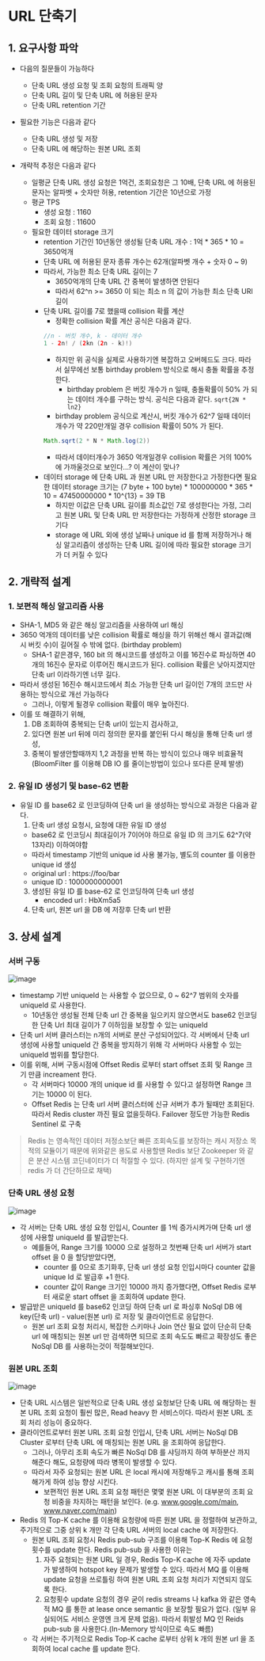 # URL 단축기

## 1. 요구사항 파악
* 다음의 질문들이 가능하다
  * 단축 URL 생성 요청 및 조회 요청의 트래픽 양
  * 단축 URL 길이 및 단축 URL 에 허용된 문자
  * 단축 URL retention 기간

* 필요한 기능은 다음과 같다
  * 단축 URL 생성 및 저장
  * 단축 URL 에 해당하는 원본 URL 조회

* 개략적 추정은 다음과 같다
  * 일평균 단축 URL 생성 요청은 1억건, 조회요청은 그 10배, 단축 URL 에 허용된 문자는 알파벳 + 숫자만 허용, retention 기간은 10년으로 가정
  * 평균 TPS
    * 생성 요청 : 1160
    * 조회 요청 : 11600
  * 필요한 데이터 storage 크기
    * retention 기간인 10년동안 생성될 단축 URL 개수 : 1억 * 365 * 10 = 3650억개
    * 단축 URL 에 허용된 문자 종류 개수는 62개(알파벳 개수 + 숫자 0 ~ 9)
    * 따라서, 가능한 최소 단축 URL 길이는 7
      * 3650억개의 단축 URL 간 중복이 발생하면 안된다
      * 따라서 62^n >= 3650 이 되는 최소 n 의 값이 가능한 최소 단축 URl 길이
    * 단축 URL 길이를 7로 했을때 collision 확률 계산
      * 정확한 collision 확률 계산 공식은 다음과 같다.
      ```java
      //n - 버킷 개수, k - 데이터 개수
      1 - 2n! / (2kn (2n - k)!)
      ```
      * 하지만 위 공식을 실제로 사용하기엔 복잡하고 오버헤드도 크다. 따라서 실무에선 보통 birthday problem 방식으로 해시 충돌 확률을 추정한다.
        * birthday problem 은 버킷 개수가 n 일때, 충돌확률이 50% 가 되는 데이터 개수를 구하는 방식. 공식은 다음과 같다. `sqrt{2N * ln2}`
      * birthday problem 공식으로 계산시, 버킷 개수가 62^7 일때 데이터 개수가 약 220만개일 경우 collision 확률이 50% 가 된다. 
      ```java
      Math.sqrt(2 * N * Math.log(2))
      ```  
      * 따라서 데이터개수가 3650 억개일경우 collision 확률은 거의 100%에 가까울것으로 보인다...? 이 계산이 맞나?
    * 데이터 storage 에 단축 URL 과 원본 URL 만 저장한다고 가정한다면 필요한 데이터 storage 크기는 (7 byte + 100 byte) * 100000000 * 365 * 10 = 47450000000 * 10^{13} = 39 TB
      * 하지만 이값은 단축 URL 길이를 최소값인 7로 생성한다는 가정, 그리고 원본 URL 및 단축 URL 만 저장한다는 가정하게 산정한 storage 크기다
      * storage 에 URL 외에 생성 날짜나 unique id 를 함께 저장하거나 해싱 알고리즘이 생성하는 단축 URL 길이에 따라 필요한 storage 크기가 더 커질 수 있다 

## 2. 개략적 설계
### 1. 보편적 해싱 알고리즘 사용
* SHA-1, MD5 와 같은 해싱 알고리즘을 사용하여 url 해싱
* 3650 억개의 데이터를 낮은 collision 확률로 해싱을 하기 위해선 해시 결과값(해시 버킷 수)이 길어질 수 밖에 없다. (birthday problem)
  * SHA-1 같은경우, 160 bit 의 해시코드를 생성하고 이를 16진수로 파싱하면 40개의 16진수 문자로 이루어진 해시코드가 된다. collision 확률은 낮아지겠지만 단축 url 이라하기엔 너무 길다.
* 따라서 생성된 16진수 해시코드에서 최소 가능한 단축 url 길이인 7개의 코드만 사용하는 방식으로 개선 가능하다
  * 그러나, 이렇게 될경우 collision 확률이 매우 높아진다.
* 이를 또 해결하기 위해, 
  1) DB 조회하여 중복되는 단축 url이 있는지 검사하고, 
  2) 있다면 원본 url 뒤에 미리 정의한 문자를 붙인뒤 다시 해싱을 통해 단축 url 생성, 
  3) 중복이 발생안할때까지 1,2 과정을 반복 하는 방식이 있으나 매우 비효율적 (BloomFilter 를 이용해 DB IO 를 줄이는방법이 있으나 또다른 문제 발생)

### 2. 유일 ID 생성기 및 base-62 변환
* 유일 ID 를 base62 로 인코딩하여 단축 url 을 생성하는 방식으로 과정은 다음과 같다.
  1. 단축 url 생성 요청시, 요청에 대한 유일 ID 생성
    * base62 로 인코딩시 최대길이가 7이어야 하므로 유일 ID 의 크기도 62^7(약 13자리) 이하여야함
    * 따라서 timestamp 기반의 unique id 사용 불가능, 별도의 counter 를 이용한 unique id 생성
    * original url : https://foo/bar
    * unique ID : 1000000000001
  3. 생성된 유일 ID 를 base-62 로 인코딩하여 단축 url 생성
     * encoded url : HbXm5a5
  4. 단축 url, 원본 url 을 DB 에 저장후 단축 url 반환

## 3. 상세 설계
### 서버 구동

![image](https://github.com/JisooOh94/study/assets/48702893/18117855-cf94-4720-b735-14a37f3f6d5a)

* timestamp 기반 uniqueId 는 사용할 수 없으므로, 0 ~ 62^7 범위의 숫자를 uniqueId 로 사용한다.
  * 10년동안 생성될 전체 단축 url 간 중복을 일으키지 않으면서도 base62 인코딩한 단축 Url 최대 길이가 7 이하임을 보장할 수 있는 uniqueId
* 단축 url 서버 클러스터는 n개의 서버로 분산 구성되어있다. 각 서버에서 단축 url 생성에 사용할 uniqueId 간 중복을 방지하기 위해 각 서버마다 사용할 수 있는 uniqueId 범위를 할당한다.
* 이를 위해, 서버 구동시점에 Offset Redis 로부터 start offset 조회 및 Range 크기 만큼 increament 한다.
  * 각 서버마다 10000 개의 unique id 를 사용할 수 있다고 설정하면 Range 크기는 10000 이 된다.
  * Offset Redis 는 단축 url 서버 클러스터에 신규 서버가 추가 될때만 조회된다. 따라서 Redis cluster 까진 필요 없을듯하다. Failover 정도만 가능한 Redis Sentinel 로 구축

> Redis 는 영속적인 데이터 저정소보단 빠른 조회속도를 보장하는 캐시 저장소 목적의 모듈이기 때문에 위와같은 용도로 사용할땐 Redis 보단 Zookeeper 와 같은 분산 시스템 코딘네이터가 더 적절할 수 있다. (하지만 설계 및 구현하기엔 redis 가 더 간단하므로 채택)

### 단축 URL 생성 요청

![image](https://github.com/JisooOh94/study/assets/48702893/f450798e-7630-43cc-941e-b518edd911e1)

* 각 서버는 단축 URL 생성 요청 인입시, Counter 를 1씩 증가시켜가며 단축 url 생성에 사용할 uniqueId 를 발급받는다.
  * 예를들어, Range 크기를 10000 으로 설정하고 첫번째 단축 url 서버가 start offset 을 0 을 할당받았다면, 
    * counter 를 0으로 초기화후, 단축 url 생성 요청 인입시마다 counter 값을 unique Id 로 발급후 +1 한다.
    * counter 값이 Range 크기인 10000 까지 증가했다면, Offset Redis 로부터 새로운 start offset 을 조회하여 update 한다.
* 발급받은 uniqueId 를 base62 인코딩 하여 단축 url 로 파싱후 NoSql DB 에 key(단축 url) - value(원본 url) 로 저장 및 클라이언트로 응답한다.
  * 원본 url 조회 요청 처리시, 복잡한 스키마나 Join 연산 필요 없이 단순히 단축 url 에 매칭되는 원본 url 만 검색하면 되므로 조회 속도도 빠르고 확장성도 좋은 NoSql DB 를 사용하는것이 적절해보인다.

### 원본 URL 조회

![image](https://github.com/user-attachments/assets/409e0834-0fec-4dc5-8ea5-700a4ea76b73)

* 단축 URL 시스템은 일반적으로 단축 URL 생성 요청보단 단축 URL 에 해당하는 원본 URL 조회 요청이 훨씬 많은, Read heavy 한 서비스이다. 따라서 원본 URL 조회 처리 성능이 중요하다.
* 클라이언트로부터 원본 URL 조회 요청 인입시, 단축 URL 서버는 NoSql DB Cluster 로부터 단축 URL 에 매칭되는 원본 URL 을 조회하여 응답한다.
  * 그러나, 아무리 조회 속도가 빠른 NoSql DB 를 샤딩까지 하여 부하분산 까지 해준다 해도, 요청량에 따라 병목이 발생할 수 있다.
  * 따라서 자주 요청되는 원본 URL 은 local 캐시에 저장해두고 캐시를 통해 조회해가게 하여 성능 향상 시킨다.
    * 보편적인 원본 URL 조회 요청 패턴은 몇몇 원본 URL 이 대부분의 조회 요청 비중을 차지하는 패턴을 보인다. (e.g. www.google.com/main, www.naver.com/main)
* Redis 의 Top-K cache 를 이용해 요청량에 따른 원본 URL 을 정렬하여 보관하고, 주기적으로 그중 상위 k 개만 각 단축 URL 서버의 local cache 에 저장한다.
  * 원본 URL 조회 요청시 Redis pub-sub 구조를 이용해 Top-K Redis 에 요청횟수를 update 한다. Redis pub-sub 을 사용한 이유는
    1. 자주 요청되는 원본 URL 일 경우, Redis Top-K cache 에 자주 update 가 발생하여 hotspot key 문제가 발생할 수 있다. 따라서 MQ 를 이용해 update 요청을 쓰로틀링 하여 원본 URL 조회 요청 처리가 지연되지 않도록 한다.
    2. 요청횟수 update 요청의 경우 굳이 redis streams 나 kafka 와 같은 영속적 MQ 를 통한 at lease once semantic 을 보장할 필요가 없다. (일부 유실되어도 서비스 운영엔 크게 문제 없음). 따라서 휘발성 MQ 인 Reids pub-sub 을 사용한다.(In-Memory 방식이므로 속도 빠름)
  * 각 서버는 주기적으로 Redis Top-K cache 로부터 상위 k 개의 원본 url 을 조회하여 local cache 를 update 한다.
